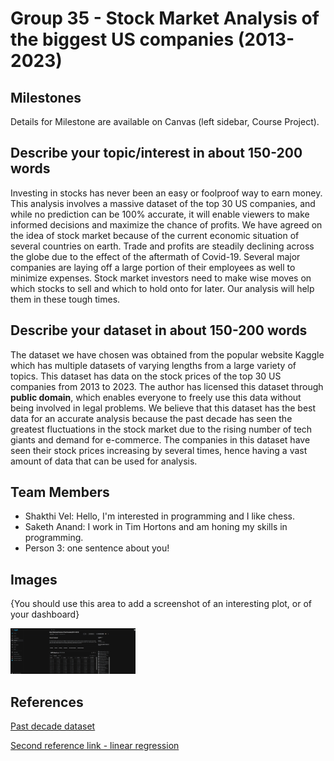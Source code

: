 # Group 35 - Stock Market Analysis of the biggest US companies (2013-2023)

## Milestones

Details for Milestone are available on Canvas (left sidebar, Course Project).

## Describe your topic/interest in about 150-200 words

Investing in stocks has never been an easy or foolproof way to earn money. This analysis involves a massive dataset of the top 30 US companies, and while no prediction can be 100% accurate, it will enable viewers to make informed decisions and maximize the chance of profits. We have agreed on the idea of stock market because of the current economic situation of several countries on earth. Trade and profits are steadily declining across the globe due to the effect of the aftermath of Covid-19. Several major companies are laying off a large portion of their employees as well to minimize expenses. Stock market investors need to make wise moves on which stocks to sell and which to hold onto for later. Our analysis will help them in these tough times.

## Describe your dataset in about 150-200 words

The dataset we have chosen was obtained from the popular website Kaggle which has multiple datasets of varying lengths from a large variety of topics. This dataset has data on the stock prices of the top 30 US companies from 2013 to 2023. The author has licensed this dataset through **public domain**, which enables everyone to freely use this data without being involved in legal problems. We believe that this dataset has the best data for an accurate analysis because the past decade has seen the greatest fluctuations in the stock market due to the rising number of tech giants and demand for e-commerce. The companies in this dataset have seen their stock prices increasing by several times, hence having a vast amount of data that can be used for analysis.

## Team Members

- Shakthi Vel: Hello, I'm interested in programming and I like chess.
- Saketh Anand: I work in Tim Hortons and am honing my skills in programming.
- Person 3: one sentence about you!

## Images

{You should use this area to add a screenshot of an interesting plot, or of your dashboard}

<img src ="images/Kaggle.png" width="200px" length="100px">

## References

[Past decade dataset](https://www.kaggle.com/datasets/kane6543/most-watched-stocks-of-past-decade20132023?select=AAPL%28Apple%29.csv)

[Second reference link - linear regression](https://www.kaggle.com/code/kane6543/stock-prediction-linear-regression-moving-avg)


